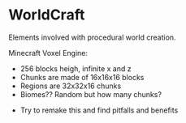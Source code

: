 WorldCraft
==========

Elements involved with procedural world creation.

Minecraft Voxel Engine:
* 256 blocks heigh, infinite x and z
* Chunks are made of 16x16x16 blocks
* Regions are 32x32x16 chunks
* Biomes?? Random but how many chunks?

- Try to remake this and find pitfalls and benefits

